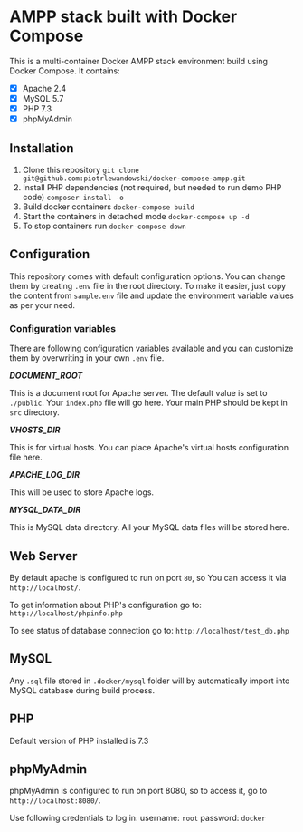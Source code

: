# AMPP stack built with Docker Compose

This is a multi-container Docker AMPP stack environment build using Docker Compose. It contains:

- [x] Apache 2.4
- [x] MySQL 5.7
- [x] PHP 7.3
- [x] phpMyAdmin

## Installation

1. Clone this repository `git clone git@github.com:piotrlewandowski/docker-compose-ampp.git`
2. Install PHP dependencies (not required, but needed to run demo PHP code) `composer install -o`
3. Build docker containers `docker-compose build`
4. Start the containers in detached mode `docker-compose up -d`
5. To stop containers run `docker-compose down` 

## Configuration

This repository comes with default configuration options. You can change them by creating `.env` file in the root directory.
To make it easier, just copy the content from `sample.env` file and update the environment variable values as per your need.

### Configuration variables

There are following configuration variables available and you can customize them by overwriting in your own `.env` file. 

_**DOCUMENT_ROOT**_

This is a document root for Apache server. The default value is set to `./public`. Your `index.php` file will go here.
Your main PHP should be kept in `src` directory.

_**VHOSTS_DIR**_

This is for virtual hosts. You can place Apache's virtual hosts configuration file here.

_**APACHE_LOG_DIR**_

This will be used to store Apache logs.

_**MYSQL_DATA_DIR**_

This is MySQL data directory. All your MySQL data files will be stored here.

## Web Server

By default apache is configured to run on port `80`, so You can access it via `http://localhost/`.

To get information about PHP's configuration go to:
`http://localhost/phpinfo.php`

To see status of database connection go to:
`http://localhost/test_db.php`

## MySQL

Any `.sql` file stored in `.docker/mysql` folder will by automatically import into MySQL database during build process.

## PHP

Default version of PHP installed is 7.3

## phpMyAdmin

phpMyAdmin is configured to run on port 8080, so to access it, go to `http://localhost:8080/`.

Use following credentials to log in:
username: `root`
password: `docker`
